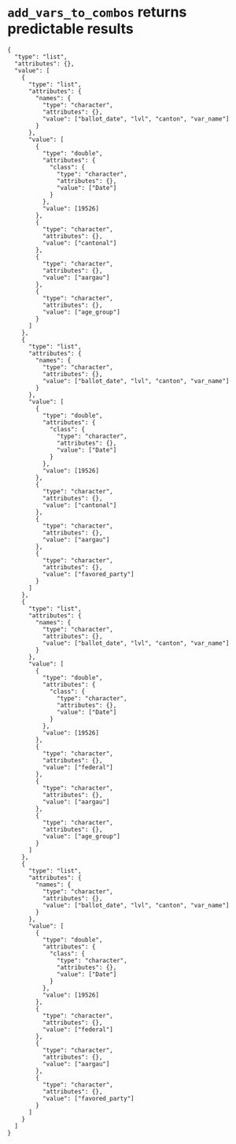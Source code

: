 # `add_vars_to_combos` returns predictable results

    {
      "type": "list",
      "attributes": {},
      "value": [
        {
          "type": "list",
          "attributes": {
            "names": {
              "type": "character",
              "attributes": {},
              "value": ["ballot_date", "lvl", "canton", "var_name"]
            }
          },
          "value": [
            {
              "type": "double",
              "attributes": {
                "class": {
                  "type": "character",
                  "attributes": {},
                  "value": ["Date"]
                }
              },
              "value": [19526]
            },
            {
              "type": "character",
              "attributes": {},
              "value": ["cantonal"]
            },
            {
              "type": "character",
              "attributes": {},
              "value": ["aargau"]
            },
            {
              "type": "character",
              "attributes": {},
              "value": ["age_group"]
            }
          ]
        },
        {
          "type": "list",
          "attributes": {
            "names": {
              "type": "character",
              "attributes": {},
              "value": ["ballot_date", "lvl", "canton", "var_name"]
            }
          },
          "value": [
            {
              "type": "double",
              "attributes": {
                "class": {
                  "type": "character",
                  "attributes": {},
                  "value": ["Date"]
                }
              },
              "value": [19526]
            },
            {
              "type": "character",
              "attributes": {},
              "value": ["cantonal"]
            },
            {
              "type": "character",
              "attributes": {},
              "value": ["aargau"]
            },
            {
              "type": "character",
              "attributes": {},
              "value": ["favored_party"]
            }
          ]
        },
        {
          "type": "list",
          "attributes": {
            "names": {
              "type": "character",
              "attributes": {},
              "value": ["ballot_date", "lvl", "canton", "var_name"]
            }
          },
          "value": [
            {
              "type": "double",
              "attributes": {
                "class": {
                  "type": "character",
                  "attributes": {},
                  "value": ["Date"]
                }
              },
              "value": [19526]
            },
            {
              "type": "character",
              "attributes": {},
              "value": ["federal"]
            },
            {
              "type": "character",
              "attributes": {},
              "value": ["aargau"]
            },
            {
              "type": "character",
              "attributes": {},
              "value": ["age_group"]
            }
          ]
        },
        {
          "type": "list",
          "attributes": {
            "names": {
              "type": "character",
              "attributes": {},
              "value": ["ballot_date", "lvl", "canton", "var_name"]
            }
          },
          "value": [
            {
              "type": "double",
              "attributes": {
                "class": {
                  "type": "character",
                  "attributes": {},
                  "value": ["Date"]
                }
              },
              "value": [19526]
            },
            {
              "type": "character",
              "attributes": {},
              "value": ["federal"]
            },
            {
              "type": "character",
              "attributes": {},
              "value": ["aargau"]
            },
            {
              "type": "character",
              "attributes": {},
              "value": ["favored_party"]
            }
          ]
        }
      ]
    }

